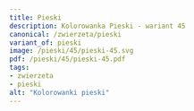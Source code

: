 ```yaml
---
title: Pieski
description: Kolorowanka Pieski - wariant 45
canonical: /zwierzeta/pieski
variant_of: pieski
image: /pieski/45/pieski-45.svg
pdf: /pieski/45/pieski-45.pdf
tags:
- zwierzeta
- pieski
alt: "Kolorowanki pieski"
---
```


